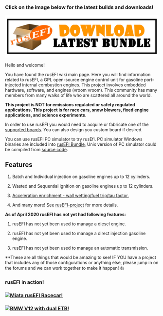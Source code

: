 ### Click on the image below for the latest builds and downloads!

[![](Images/Latest_bundle_border.png)](https://github.com/rusefi/rusefi_documentation/wiki/Download)

Hello and welcome!

You have found the rusEFI wiki main page. Here you will find information related to rusEFI, a GPL open-source engine control unit for gasoline port-injected internal combustion engines. This project involves embedded hardware, software, and engines (vroom vroom). This community has many members from many walks of life who are scattered all around the world.

**This project is NOT for emissions regulated or safety regulated applications. This project is for race cars, snow blowers, fixed engine applications, and science experiments.**


In order to use rusEFI you would need to acquire or fabricate one of the [supported boards](Hardware). You can also design you custom board if desired.

You can use rusEFI PC simulator to try rusEfi. PC simulator Windows binaries are included into [rusEFI Bundle](Download), Unix version of PC simulator could be compiled from [source code](https://github.com/rusefi/rusefi/tree/master/simulator).


## Features

1. Batch and Individual injection on gasoline engines up to 12 cylinders.

2. Wasted and Sequential ignition on gasoline engines up to 12 cylinders.

3. [Acceleration enrichment - wall wetting/fuel trip/tau factor.](wall_wetting)

4. And many more! See [rusEFI-project](rusEFI-project) for more details.

**As of April 2020 rusEFI has not yet had following features:**
1. rusEFI has not yet been used to manage a diesel engine.

2. rusEFI has not yet been used to manage a direct injection gasoline engine.

3. rusEFI has not yet been used to manage an automatic transmission.

**These are all things that would be amazing to see! IF YOU have a project that includes any of those configurations or anything else, please jump in on the forums and we can work together to make it happen! 👍 

### rusEFI in action!

### [![Miata rusEFI Racecar!](https://user-images.githubusercontent.com/5051341/80621997-bf7bf000-8a0d-11ea-998e-48fc3accba59.png)](https://www.youtube.com/embed/3xz66oR95F8?start=8 "Miata rusEFI Racecar!")

### [![BMW V12 with dual ETB!](https://user-images.githubusercontent.com/5051341/80622501-809a6a00-8a0e-11ea-8efc-b575def1d132.png)](https://www.youtube.com/embed/TGf8IMwRuIY "BMW V12 with dual ETB!")


 
